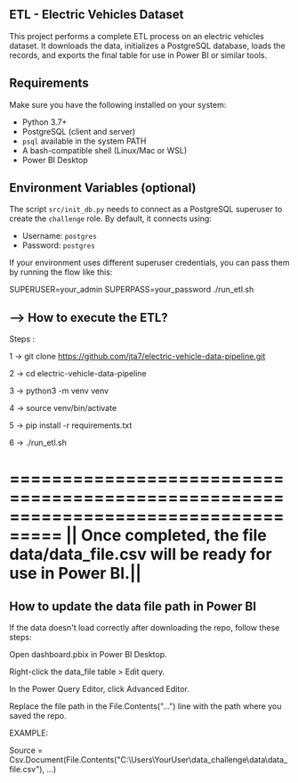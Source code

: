 
## ETL - Electric Vehicles Dataset

This project performs a complete ETL process on an electric vehicles dataset. It downloads the data, initializes a PostgreSQL database, loads the records, and exports the final table for use in Power BI or similar tools.

## Requirements

Make sure you have the following installed on your system:

- Python 3.7+
- PostgreSQL (client and server)
- `psql` available in the system PATH
- A bash-compatible shell (Linux/Mac or WSL)
- Power BI Desktop


## Environment Variables (optional)

The script `src/init_db.py` needs to connect as a PostgreSQL superuser to create the `challenge` role. By default, it connects using:

- Username: `postgres`
- Password: `postgres`

If your environment uses different superuser credentials, you can pass them by running the flow like this:

SUPERUSER=your_admin SUPERPASS=your_password ./run_etl.sh


## --> How to execute the ETL?

Steps :

1 -> git clone https://github.com/jta7/electric-vehicle-data-pipeline.git

2 -> cd electric-vehicle-data-pipeline

3 -> python3 -m venv venv

4 -> source venv/bin/activate

5 -> pip install -r requirements.txt

6 -> ./run_etl.sh

===================================================================================
|| Once completed, the file data/data_file.csv will be ready for use in Power BI.||
===================================================================================


## How to update the data file path in Power BI

If the data doesn't load correctly after downloading the repo, follow these steps:

Open dashboard.pbix in Power BI Desktop.

Right-click the data_file table > Edit query.

In the Power Query Editor, click Advanced Editor.

Replace the file path in the File.Contents("...") line with the path where you saved the repo.


EXAMPLE:

Source = Csv.Document(File.Contents("C:\\Users\YourUser\data_challenge\data\data_file.csv"), ...)
